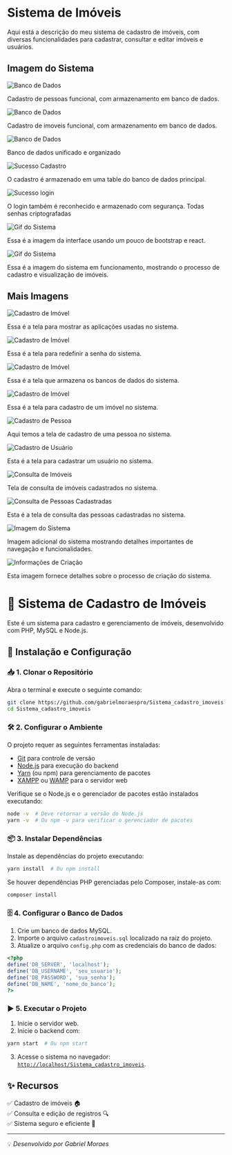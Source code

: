 # Sistema de Imóveis

Aqui está a descrição do meu sistema de cadastro de imóveis, com diversas funcionalidades para cadastrar, consultar e editar imóveis e usuários.

## Imagem do Sistema

![Banco de Dados](cadastro-pessoas.png)

Cadastro de pessoas funcional, com armazenamento em banco de dados.

![Banco de Dados](cadastro-imoveis.png)

Cadastro de imoveis funcional, com armazenamento em banco de dados.

![Banco de Dados](estrutura-banco-dados.png)

Banco de dados unificado e organizado


![Sucesso Cadastro](sucesso-cadastro.png)

O cadastro é armazenado em uma table do banco de dados principal.


![Sucesso login](login-sucesso.png)

O login também é reconhecido e armazenado com segurança. Todas senhas criptografadas

![Gif do Sistema](interfaceinicial.gif)

Essa é a imagem da interface usando um pouco de bootstrap e react.


![Gif do Sistema](gifsistemaimoveis.gif)

Essa é a imagem do sistema em funcionamento, mostrando o processo de cadastro e visualização de imóveis.

## Mais Imagens

![Cadastro de Imóvel](info-criacao.PNG)

Essa é a tela para mostrar as aplicações usadas no sistema.

![Cadastro de Imóvel](redefinirsenha.PNG)

Essa é a tela para redefinir a senha do sistema.

![Cadastro de Imóvel](bancodedados.PNG)

Essa é a tela que armazena os bancos de dados do sistema.

![Cadastro de Imóvel](cadastroimovel.PNG)

Essa é a tela para cadastro de um imóvel no sistema.

![Cadastro de Pessoa](cadastropessoa.PNG)

Aqui temos a tela de cadastro de uma pessoa no sistema.

![Cadastro de Usuário](cadastrousuario.PNG)

Esta é a tela para cadastrar um usuário no sistema.

![Consulta de Imóveis](consultaimoveis.PNG)

Tela de consulta de imóveis cadastrados no sistema.

![Consulta de Pessoas Cadastradas](consultarpessoascadastradas.PNG)

Esta é a tela de consulta das pessoas cadastradas no sistema.

![Imagem do Sistema](Imagem-1.PNG)

Imagem adicional do sistema mostrando detalhes importantes de navegação e funcionalidades.

![Informações de Criação](info-criacao.PNG)

Esta imagem fornece detalhes sobre o processo de criação do sistema.





# 📌 Sistema de Cadastro de Imóveis

Este é um sistema para cadastro e gerenciamento de imóveis, desenvolvido com PHP, MySQL e Node.js.

## 🚀 Instalação e Configuração

### 📥 1. Clonar o Repositório

Abra o terminal e execute o seguinte comando:

```bash
git clone https://github.com/gabrielmoraespro/Sistema_cadastro_imoveis.git
cd Sistema_cadastro_imoveis
```

### 🛠 2. Configurar o Ambiente

O projeto requer as seguintes ferramentas instaladas:

- [Git](https://git-scm.com/downloads) para controle de versão
- [Node.js](https://nodejs.org/) para execução do backend
- [Yarn](https://yarnpkg.com/getting-started/install) (ou npm) para gerenciamento de pacotes
- [XAMPP](https://www.apachefriends.org/pt_br/index.html) ou [WAMP](https://www.wampserver.com/en/) para o servidor web

Verifique se o Node.js e o gerenciador de pacotes estão instalados executando:

```bash
node -v  # Deve retornar a versão do Node.js
yarn -v  # Ou npm -v para verificar o gerenciador de pacotes
```

### 📦 3. Instalar Dependências

Instale as dependências do projeto executando:

```bash
yarn install  # Ou npm install
```

Se houver dependências PHP gerenciadas pelo Composer, instale-as com:

```bash
composer install
```

### 🗄 4. Configurar o Banco de Dados

1. Crie um banco de dados MySQL.
2. Importe o arquivo `cadastroimoveis.sql` localizado na raiz do projeto.
3. Atualize o arquivo `config.php` com as credenciais do banco de dados:

```php
<?php
define('DB_SERVER', 'localhost');
define('DB_USERNAME', 'seu_usuario');
define('DB_PASSWORD', 'sua_senha');
define('DB_NAME', 'nome_do_banco');
?>
```

### ▶️ 5. Executar o Projeto

1. Inicie o servidor web.
2. Inicie o backend com:

```bash
yarn start  # Ou npm start
```

3. Acesse o sistema no navegador: [`http://localhost/Sistema_cadastro_imoveis`](http://localhost/Sistema_cadastro_imoveis).

## ✨ Recursos

✅ Cadastro de imóveis 🏠  
✅ Consulta e edição de registros 🔍  
✅ Sistema seguro e eficiente 🔐


---
💡 *Desenvolvido por Gabriel Moraes*
